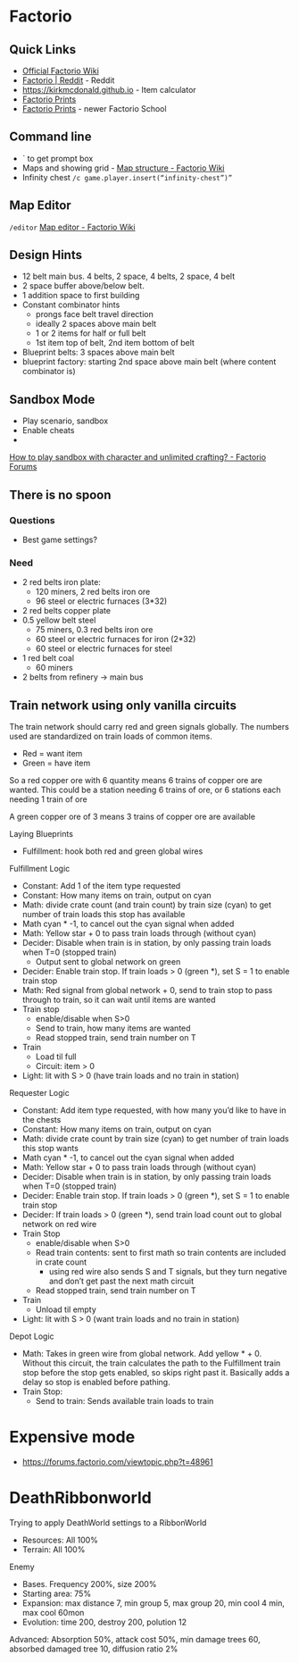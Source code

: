 # Factorio
## Quick Links
* [Official Factorio Wiki](https://wiki.factorio.com/)
* [Factorio | Reddit](https://www.reddit.com/r/factorio/) - Reddit
* https://kirkmcdonald.github.io - Item calculator
* [Factorio Prints](https://factorioprints.com/)
* [Factorio Prints](https://www.factorio.school/) - newer Factorio School

## Command line
* ` to get prompt box
* Maps and showing grid - [Map structure - Factorio Wiki](https://wiki.factorio.com/Map_structure)
* Infinity chest
`/c game.player.insert(“infinity-chest”)”`

## Map Editor
`/editor`
[Map editor - Factorio Wiki](https://wiki.factorio.com/Map_editor)

## Design Hints
* 12 belt main bus. 4 belts, 2 space, 4 belts, 2 space, 4 belt
* 2 space buffer above/below belt.
* 1 addition space to first building
* Constant combinator hints
	* prongs face belt travel direction
	* ideally 2 spaces above main belt
	* 1 or 2 items for half or full belt
	* 1st item top of belt, 2nd item bottom of belt
* Blueprint belts: 3 spaces above main belt
* blueprint factory: starting 2nd space above main belt (where content combinator is)

## Sandbox Mode
* Play scenario, sandbox
* Enable cheats
* 
[How to play sandbox with character and unlimited crafting? - Factorio Forums](https://forums.factorio.com/viewtopic.php?t=30018)

## There is no spoon
### Questions
* Best game settings?

### Need
* 2 red belts iron plate:
	* 120 miners, 2 red belts iron ore
	* 96 steel or electric furnaces (3*32)
* 2 red belts copper plate
* 0.5 yellow belt steel
	* 75 miners, 0.3 red belts iron ore
	* 60 steel or electric furnaces for iron (2*32)
	* 60 steel or electric furnaces for steel
* 1 red belt coal
	* 60 miners
* 2 belts from refinery -> main bus

## Train network using only vanilla circuits
The train network should carry red and green signals globally. The numbers used are standardized on train loads of common items.

* Red = want item
* Green = have item

So a red copper ore with 6 quantity means 6 trains of copper ore are wanted. This could be a station needing 6 trains of ore, or 6 stations each needing 1 train of ore

A green copper ore of 3 means 3 trains of copper ore are available

Laying Blueprints
* Fulfillment: hook both red and green global wires

Fulfillment Logic
* Constant: Add 1 of the item type requested
* Constant: How many items on train, output on cyan
* Math: divide crate count (and train count) by train size (cyan) to get number of train loads this stop has available
* Math cyan * -1, to cancel out the cyan signal when added
* Math: Yellow star + 0 to pass train loads through (without cyan)
* Decider: Disable when train is in station, by only passing train loads when T=0 (stopped train)
	* Output sent to global network on green
* Decider: Enable train stop. If train loads > 0 (green *), set S = 1 to enable train stop
* Math: Red signal from global network + 0, send to train stop to pass through to train, so it can wait until items are wanted
* Train stop
	* enable/disable when S>0
	* Send to train, how many items are wanted
	* Read stopped train, send train number on T
* Train
	* Load til full
	* Circuit: item > 0
* Light: lit with S > 0  (have train loads and no train in station)

Requester Logic
* Constant: Add item type requested, with how many you’d like to have in the chests
* Constant: How many items on train, output on cyan
* Math: divide crate count  by train size (cyan) to get number of train loads this stop wants
* Math cyan * -1, to cancel out the cyan signal when added
* Math: Yellow star + 0 to pass train loads through (without cyan)
* Decider: Disable when train is in station, by only passing train loads when T=0 (stopped train)
* Decider: Enable train stop. If train loads > 0 (green *), set S = 1 to enable train stop
* Decider:  If train loads > 0 (green *), send train load count out to global network on red wire
* Train Stop
	* enable/disable when S>0
	* Read train contents: sent to first math so train contents are included in crate count 
		* using red wire also sends S and T signals, but they turn negative and don’t get past the next math circuit
	* Read stopped train, send train number on T
* Train
	* Unload til empty
* Light: lit with S > 0  (want train loads and no train in station)

Depot Logic
* Math: Takes in green wire from global network. Add yellow * + 0. Without this circuit, the train calculates the path to the Fulfillment train stop before the stop gets enabled, so skips right past it. Basically adds a delay so stop is enabled before pathing.
* Train Stop:
	* Send to train: Sends available train loads to train

# Expensive mode
* https://forums.factorio.com/viewtopic.php?t=48961

# DeathRibbonworld
Trying to apply DeathWorld settings to a RibbonWorld

* Resources: All 100%
* Terrain: All 100%

Enemy
* Bases. Frequency 200%, size 200%
* Starting area: 75%
* Expansion: max distance 7, min group 5, max group 20, min cool 4 min, max cool 60mon
* Evolution: time 200, destroy 200, polution 12

Advanced: Absorption 50%, attack cost 50%, min damage trees 60, absorbed damaged tree 10, diffusion ratio 2%
